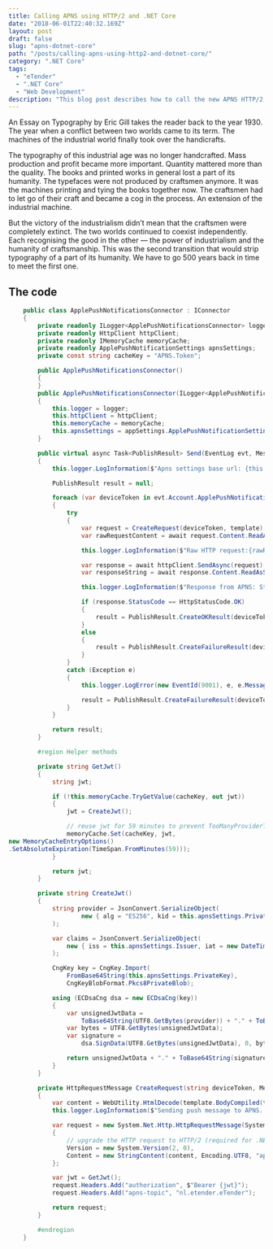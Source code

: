 ```yaml
---
title: Calling APNS using HTTP/2 and .NET Core
date: "2018-06-01T22:40:32.169Z"
layout: post
draft: false
slug: "apns-dotnet-core"
path: "/posts/calling-apns-using-http2-and-dotnet-core/"
category: ".NET Core"
tags:
  - "eTender"
  - ".NET Core"
  - "Web Development"
description: "This blog post describes how to call the new APNS HTTP/2 API from .NET Core."
---
```


An Essay on Typography by Eric Gill takes the reader back to the year 1930. The year when a conflict between two worlds came to its term. The machines of the industrial world finally took over the handicrafts.

The typography of this industrial age was no longer handcrafted. Mass production and profit became more important. Quantity mattered more than the quality. The books and printed works in general lost a part of its humanity. The typefaces were not produced by craftsmen anymore. It was the machines printing and tying the books together now. The craftsmen had to let go of their craft and became a cog in the process. An extension of the industrial machine.

But the victory of the industrialism didn’t mean that the craftsmen were completely extinct. The two worlds continued to coexist independently. Each recognising the good in the other — the power of industrialism and the humanity of craftsmanship. This was the second transition that would strip typography of a part of its humanity. We have to go 500 years back in time to meet the first one.

## The code

```cs
    public class ApplePushNotificationsConnector : IConnector
    {
        private readonly ILogger<ApplePushNotificationsConnector> logger;
        private readonly HttpClient httpClient;
        private readonly IMemoryCache memoryCache;
        private readonly ApplePushNotificationSettings apnsSettings;
        private const string cacheKey = "APNS.Token";

        public ApplePushNotificationsConnector()
        {
        }
        public ApplePushNotificationsConnector(ILogger<ApplePushNotificationsConnector> logger, HttpClient httpClient, AppSettings appSettings, IMemoryCache memoryCache)
        {
            this.logger = logger;
            this.httpClient = httpClient;
            this.memoryCache = memoryCache;
            this.apnsSettings = appSettings.ApplePushNotificationSettings;
        }

        public virtual async Task<PublishResult> Send(EventLog evt, MessageTemplate template)
        {
            this.logger.LogInformation($"Apns settings base url: {this.apnsSettings.BaseUrl}.");

            PublishResult result = null;

            foreach (var deviceToken in evt.Account.ApplePushNotificationTokens)
            {
                try
                {
                    var request = CreateRequest(deviceToken, template);
                    var rawRequestContent = await request.Content.ReadAsStringAsync().ConfigureAwait(false);

                    this.logger.LogInformation($"Raw HTTP request:{rawRequestContent}.");

                    var response = await httpClient.SendAsync(request);
                    var responseString = await response.Content.ReadAsStringAsync().ConfigureAwait(false);

                    this.logger.LogInformation($"Response from APNS: StatusCode = {response.StatusCode}, Content = {responseString}");

                    if (response.StatusCode == HttpStatusCode.OK)
                    {
                        result = PublishResult.CreateOKResult(deviceToken);
                    }
                    else
                    {
                        result = PublishResult.CreateFailureResult(deviceToken, null, (int)response.StatusCode, responseString);
                    }
                }
                catch (Exception e)
                {
                    this.logger.LogError(new EventId(9001), e, e.Message);

                    result = PublishResult.CreateFailureResult(deviceToken, null, 9001, e.Message);
                }
            }

            return result;
        }

        #region Helper methods

        private string GetJwt()
        {
            string jwt;

            if (!this.memoryCache.TryGetValue(cacheKey, out jwt))
            {
                jwt = CreateJwt();

                // reuse jwt for 59 minutes to prevent TooManyProviderTokenUpdates error
                memoryCache.Set(cacheKey, jwt,
new MemoryCacheEntryOptions()
.SetAbsoluteExpiration(TimeSpan.FromMinutes(59)));
            }

            return jwt;
        }

        private string CreateJwt()
        {
            string provider = JsonConvert.SerializeObject(
                    new { alg = "ES256", kid = this.apnsSettings.PrivateKeyId }
            );

            var claims = JsonConvert.SerializeObject(
                new { iss = this.apnsSettings.Issuer, iat = new DateTimeOffset(DateTime.UtcNow, TimeSpan.Zero).ToUnixTimeSeconds() }
            );

            CngKey key = CngKey.Import(
                FromBase64String(this.apnsSettings.PrivateKey),
                CngKeyBlobFormat.Pkcs8PrivateBlob);

            using (ECDsaCng dsa = new ECDsaCng(key))
            {
                var unsignedJwtData =
                    ToBase64String(UTF8.GetBytes(provider)) + "." + ToBase64String(UTF8.GetBytes(claims));
                var bytes = UTF8.GetBytes(unsignedJwtData);
                var signature =
                    dsa.SignData(UTF8.GetBytes(unsignedJwtData), 0, bytes.Length, HashAlgorithmName.SHA256);

                return unsignedJwtData + "." + ToBase64String(signature);
            }
        }

        private HttpRequestMessage CreateRequest(string deviceToken, MessageTemplate template)
        {
            var content = WebUtility.HtmlDecode(template.BodyCompiled(template.Data));
            this.logger.LogInformation($"Sending push message to APNS. Device token: {deviceToken}, content: {content}.");

            var request = new System.Net.Http.HttpRequestMessage(System.Net.Http.HttpMethod.Post, $"{this.apnsSettings.BaseUrl}{deviceToken}")
            {
                // upgrade the HTTP request to HTTP/2 (required for .NET Core on Linux)
                Version = new System.Version(2, 0),
                Content = new StringContent(content, Encoding.UTF8, "application/json")
            };

            var jwt = GetJwt();
            request.Headers.Add("authorization", $"Bearer {jwt}");
            request.Headers.Add("apns-topic", "nl.etender.eTender");

            return request;
        }

        #endregion
    }
```
